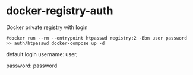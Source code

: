 # docker-registry-auth
Docker private registry with login

`
#docker run --rm --entrypoint htpasswd registry:2 -Bbn user password >> auth/htpasswd
docker-compose up -d
`

default login
username: user,

password: password
